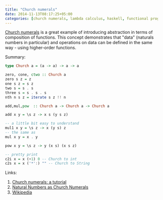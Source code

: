 ```yaml
---
title: "Church numerals"
date: 2014-11-13T08:17:25+05:00
categories: [church numerals, lambda calculus, haskell, functional programming, fprog]
---
```

[Church numerals](http://en.wikipedia.org/wiki/Church_encoding) is a great example of introducing abstraction in terms of composition of functions. This concept demonstrates that "data" (naturals numbers in particular) and operations on data can be defined in the same way - using higher-order functions.

Summary:

``` haskell
type Church a = (a -> a) -> a -> a

zero, cone, ctwo :: Church a
zero s z = z
one s z = s z
two s = s . s
three s = s . s . s
nth n s z = iterate s z !! n

add,mul,pow  :: Church a -> Church a -> Church a

add x y = \s z -> x s (y s z)

-- a little bit easy to understand
mul1 x y = \s z -> x (y s) z
-- the same as
mul x y = x . y

pow x y = \s z -> y (x s) (x s z)

-- pretty print
c2i x = x (+1) 0 -- Church to int
c2s x = x ('*':) "" -- Church to String
```
Links:

1. [Church numerals: a tutorial](https://karczmarczuk.users.greyc.fr/Essays/church.html)  
2. [Natural Numbers as Church Numerals](http://www.cs.unc.edu/~stotts/723/Lambda/church.html)  
3. [Wikipedia](http://en.wikipedia.org/wiki/Church_encoding)
